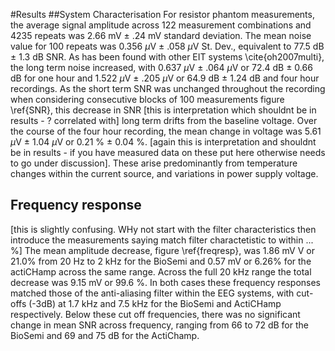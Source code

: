 #Results
##System Characterisation
For resistor phantom measurements, the average signal amplitude across 122 measurement combinations and 4235 repeats was 2.66 mV $\pm$ .24 mV standard deviation. The mean noise value for 100 repeats was 0.356 $\mu$V $\pm$ .058 $\mu$V St. Dev., equivalent to 77.5 dB $\pm$ 1.3 dB SNR. As has been found with other EIT systems \cite{oh2007multi}, the long term noise increased, with 0.637 $\mu$V $\pm$ .064 $\mu$V or 72.4 dB $\pm$ 0.66 dB for one hour and 1.522 $\mu$V $\pm$ .205 $\mu$V or 64.9 dB $\pm$ 1.24 dB and four hour recordings. As the short term SNR was unchanged throughout the recording when considering consecutive blocks of 100 measurements figure \ref{SNR}, this decrease in SNR [this is interpretation which shouldnt be in results - ? correlated with] long term drifts from the baseline voltage. Over the course of the four hour recording, the mean change in voltage was 5.61 $\mu$V $\pm$ 1.04 $\mu$V or 0.21 % $\pm$ 0.04 %. [again this is interpretation and shouldnt be in results - if you have measured data on these put here otherwise needs to go under discussion]. These arise predominantly from temperature changes within the current source, and variations in power supply voltage.

## Frequency response
[this is slightly confusing. WHy not start with the filter characteristics then introduce the measurements saying match filter charactetistic to within ... %] The mean amplitude decrease, figure \ref{freqresp}, was 1.86 mV V or 21.0%  from 20 Hz to 2 kHz for the BioSemi and 0.57 mV or 6.26% for the actiCHamp across the same range. Across the full 20 kHz range the total decrease was 9.15 mV or  99.6 %.  In both cases these frequency responses matched those of the anti-aliasing filter within the EEG systems, with cut-offs (-3dB) at 1.7 kHz and 7.5 kHz for the BioSemi and ActiCHamp respectively. Below these cut off frequencies, there was no significant change in mean SNR across frequency, ranging from 66 to 72 dB for the BioSemi and 69 and 75 dB for the ActiChamp.  